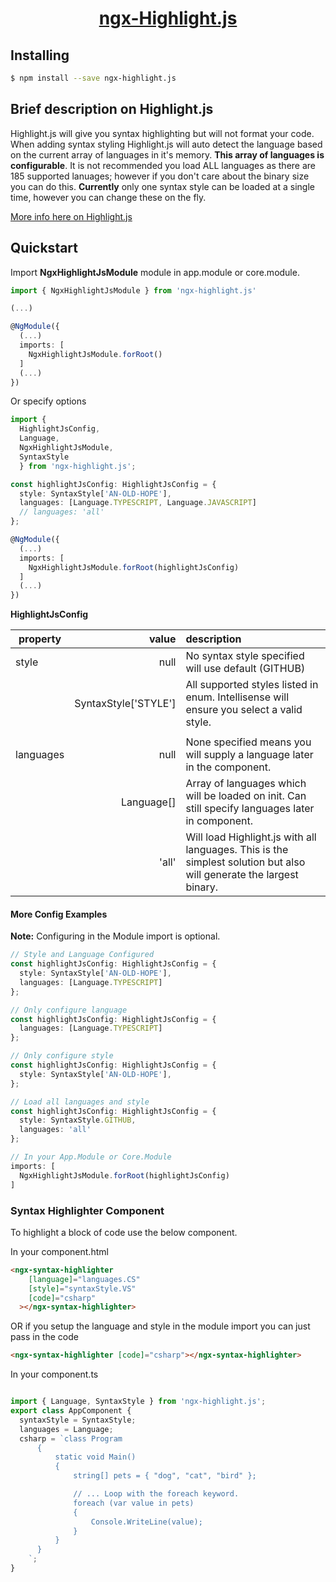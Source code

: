 <a href="https://github.com/ryanehrler/ngx-highlight.js">
  <h1 align="center">ngx-Highlight.js</h1>
<a/>

## Installing

```bash
$ npm install --save ngx-highlight.js
```
## Brief description on Highlight.js
Highlight.js will give you syntax highlighting but will not format your code.  When adding 
syntax styling Highlight.js will auto detect the language based on the current array of 
languages in it's memory.  **This array of languages is configurable**.  It is not recommended
you load ALL languages as there are 185 supported lanuages; however if you don't care about the
binary size you can do this.  **Currently** only one syntax style can be loaded at a single time,
however you can change these on the fly.

<a href="https://highlightjs.org/">More info here on Highlight.js</a>

## Quickstart

Import **NgxHighlightJsModule** module in app.module or core.module.

```typescript
import { NgxHighlightJsModule } from 'ngx-highlight.js'

(...)

@NgModule({
  (...)
  imports: [
    NgxHighlightJsModule.forRoot()
  ]
  (...)
})
```

Or specify options

```typescript
import {
  HighlightJsConfig,
  Language,
  NgxHighlightJsModule,
  SyntaxStyle
  } from 'ngx-highlight.js';

const highlightJsConfig: HighlightJsConfig = {
  style: SyntaxStyle['AN-OLD-HOPE'],
  languages: [Language.TYPESCRIPT, Language.JAVASCRIPT]
  // languages: 'all'
};

@NgModule({
  (...)
  imports: [
    NgxHighlightJsModule.forRoot(highlightJsConfig)
  ]
  (...)
})
```

**HighlightJsConfig**

| property  |                value | description                                                                                                         |
| --------- | -------------------: | :------------------------------------------------------------------------------------------------------------------ |
| style     |                 null | No syntax style specified will use default (GITHUB)                                                                 |
|           | SyntaxStyle['STYLE'] | All supported styles listed in enum. Intellisense will ensure you select a valid style.                             |
|           |                      |                                                                                                                     |
| languages |                 null | None specified means you will supply a language later in the component.                                             |
|           |           Language[] | Array of languages which will be loaded on init. Can still specify languages later in component.                    |
|           |                'all' | Will load Highlight.js with all languages. This is the simplest solution but also will generate the largest binary. |

#### More Config Examples
**Note:** Configuring in the Module import is optional.

```typescript
// Style and Language Configured
const highlightJsConfig: HighlightJsConfig = {
  style: SyntaxStyle['AN-OLD-HOPE'],
  languages: [Language.TYPESCRIPT]
};

// Only configure language
const highlightJsConfig: HighlightJsConfig = {
  languages: [Language.TYPESCRIPT]
};

// Only configure style
const highlightJsConfig: HighlightJsConfig = {
  style: SyntaxStyle['AN-OLD-HOPE'],
};

// Load all languages and style
const highlightJsConfig: HighlightJsConfig = {
  style: SyntaxStyle.GITHUB,
  languages: 'all'
};

// In your App.Module or Core.Module
imports: [
  NgxHighlightJsModule.forRoot(highlightJsConfig)
]
```

### Syntax Highlighter Component
To highlight a block of code use the below component.

In your component.html

```html
<ngx-syntax-highlighter
    [language]="languages.CS"
    [style]="syntaxStyle.VS"
    [code]="csharp"
  ></ngx-syntax-highlighter>
```

OR if you setup the language and style in the module import you can just pass in the code

```html
<ngx-syntax-highlighter [code]="csharp"></ngx-syntax-highlighter>
```

In your component.ts
```typescript

import { Language, SyntaxStyle } from 'ngx-highlight.js';
export class AppComponent {
  syntaxStyle = SyntaxStyle;
  languages = Language;
  csharp = `class Program
      {
          static void Main()
          {
              string[] pets = { "dog", "cat", "bird" };

              // ... Loop with the foreach keyword.
              foreach (var value in pets)
              {
                  Console.WriteLine(value);
              }
          }
      }
    `;
}
```

